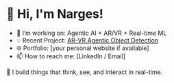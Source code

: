 # 👋 Hi, I'm Narges!
- 🔭 I’m working on: Agentic AI + AR/VR + Real-time ML
- 💡 Recent Project: [AR-VR Agentic Object Detection](https://github.com/nargesghv/AR-VR-Ready-Object-Detection-System)
- 🌐 Portfolio: [your personal website if available]
- 📫 How to reach me: [LinkedIn / Email]

🚀 I build things that think, see, and interact in real-time.


